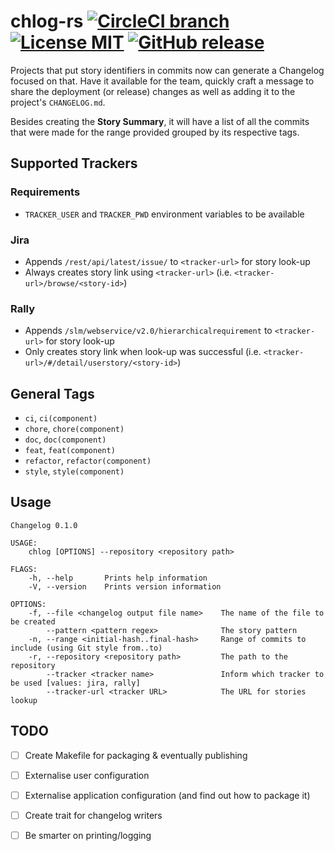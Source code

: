 # chlog-rs [![CircleCI branch](https://img.shields.io/circleci/project/github/rafasf/chlog-rs/master.svg?style=flat-square)](https://circleci.com/gh/rafasf/chlog-rs) [![License MIT](https://img.shields.io/badge/license-MIT-blue.svg?style=flat-square)](https://github.com/rafasf/chlog-rs/blob/master/LICENSE) [![GitHub release](https://img.shields.io/github/release/rafasf/chlog-rs.svg?style=flat-square)](https://github.com/rafasf/chlog-rs/releases)

Projects that put story identifiers in commits now can generate a Changelog
focused on that. Have it available for the team, quickly craft a message to
share the deployment (or release) changes as well as adding it to the project's
`CHANGELOG.md`.

Besides creating the **Story Summary**, it will have a list of all the commits
that were made for the range provided grouped by its respective tags.

## Supported Trackers

### Requirements

* `TRACKER_USER` and `TRACKER_PWD` environment variables to be available


### Jira

* Appends `/rest/api/latest/issue/` to `<tracker-url>` for story look-up
* Always creates story link using `<tracker-url>` (i.e.
  `<tracker-url>/browse/<story-id>`)

### Rally

* Appends `/slm/webservice/v2.0/hierarchicalrequirement` to `<tracker-url>` for story look-up
* Only creates story link when look-up was successful (i.e.
  `<tracker-url>/#/detail/userstory/<story-id>`)

## General Tags

* `ci`, `ci(component)`
* `chore`, `chore(component)`
* `doc`, `doc(component)`
* `feat`, `feat(component)`
* `refactor`, `refactor(component)`
* `style`, `style(component)`

## Usage

```
Changelog 0.1.0

USAGE:
    chlog [OPTIONS] --repository <repository path>

FLAGS:
    -h, --help       Prints help information
    -V, --version    Prints version information

OPTIONS:
    -f, --file <changelog output file name>    The name of the file to be created
        --pattern <pattern regex>              The story pattern
    -n, --range <initial-hash..final-hash>     Range of commits to include (using Git style from..to)
    -r, --repository <repository path>         The path to the repository
        --tracker <tracker name>               Inform which tracker to be used [values: jira, rally]
        --tracker-url <tracker URL>            The URL for stories lookup
```

## TODO

* [ ] Create Makefile for packaging & eventually publishing
* [ ] Externalise user configuration
* [ ] Externalise application configuration (and find out how to package it)
* [ ] Create trait for changelog writers
* [ ] Be smarter on printing/logging

